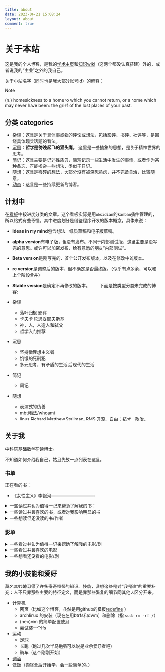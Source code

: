 ```yaml
---
title: about
date: 2023-06-21 15:08:24
layout: about
comment: true
---
```


# 关于本站

这是我的个人博客，是我的[学术主页](https://hiraethecho.github.io)和[知识wiki](https://hiraethecho.github.io/wiki)（这两个都没认真搭建）外的，或者说我的“主业”之外的我自己。

关于小站名字（同时也是我大部分账号id）的解释：

> [!note]
> (n.) homesickness to a home to which you cannot return, or a home which may never have been: the grief of the lost places of your past.

## 分类 categories

- [杂谈](/hexo/essays)：这里是关于具体事或物的评论或想法，包括影评、书评、社评等，是围绕具体现实话题的看法。
- [沉思](/hexo/categories/contemplation)：**哲学是傍晚起飞的猫头鹰。** 这里是一些抽象的思想，是关于精神世界的思考。
- [简记](/hexo/categories/diary)：这里主要是记述性质的，简短记录一些生活中发生的事情，或者作为某种备忘，可能掺杂一些想法，类似于日记。
- [随想](/hexo/categories/memo)：这里是零碎的想法，大部分没有被深思熟虑，并不完备自洽，比较随意。
- [动态](/hexo/categories/dynamic)：这里是一些持续更新的博客。

## 计划中
在[看板](/hexo/dynamic/kanban)中按进度分类的文章。这个看板实际是用`obsidian`的`kanban`插件管理的，所以格式有些奇怪。其中进度划分是借鉴程序开发的版本概念，具体来说：
- **Ideas in my mind**包含想法、纸质草稿和电子版草稿。
- **alpha version**有电子版，但没有发布。不同于内部测试版，这里主要是没写完的意思。或许可以加密发布，给有意愿的朋友“内部测试”。
- **Beta version**是刚写完的、首个公开发布版本，以及在修改中的版本。
- **rc version**是调整后的版本，但不确定是否最终版。（似乎有点多余，可以和上个阶段合并）
- **Stable version**是确定不再修改的版本。
&emsp;&emsp;下面是按类型分类未完成的博客:

- 杂谈
  - 落叶归根 影评
  - 卡夫卡 陀思妥耶夫斯基
  - 神，人，人造人和弑父
  - 哲学入门推荐
- 沉思
  - 坚持做理想主义者
  - 饥饿的死刑犯
  - 多元思考，有矛盾的生活 后现代的生活
- 简记
  - 周记
- 随想
  - 表演式的伪善
  - mbti看法/whoami
  - linus Richard Matthew Stallman, RMS 开源，自由；技术，政治。

## 关于我

中科院基础数学在读博士。

不知道如何介绍我自己，姑且先放一点列表在这里。

### 书单

正在看的书：

- 《女性主义》李银河<progress max=306 value=1></progress>

<details><summary>一些读过并认为值得一记来帮助了解我的书：</summary>

- 知识与爱情
- 悉达多
- 荒原狼
- 死屋手记
- 一只特立独行的猪 （王小波短篇集）
- 娱乐至死
- 乌合之众
- 我们赖以生存的隐喻
- 时髦的空话 2023-10-27
- 三体
- 献给阿尔吉侬的花束
- 事实
- 救猫咪 2023-11-10
- 数学领域中的发明心理学
- 现代艺术150年
- 艺术的故事
- 现代西方哲学史十五讲 张汝伦
- 我们生活在巨大的差距里
- 抑郁症的历史
- [单向度的人](/hexo/essays/one-dimensional-man)
- 消费社会 2024-03-14
- 工作，消费主义和新穷人 2024-08-09
- 他者的消失
- 论人类不平等的起源和基础
- 家庭、私有制和国家的起源
- 苏菲的世界
- 当尼采哭泣
- 存在主义咖啡馆
- 西方哲学史 罗素
- 月亮与六便士
- 卡夫卡精品集（城堡，一条狗的研究，地洞 等） 2023-11-10
- 寂寞的游戏
- 现代西方哲学新编
- 美丽新世界
- 1984
- 我们
- 动物庄园
- 人类群星闪耀时
- 父权制与资本主义
- 韩寒的大部分小说和杂文集
- 复杂
- 时间简史
- 大宇之形
- 宇宙的琴弦
- 生命是什么
- 物理学的困惑
- 未来五十年
- Just for fun, Linus 自传
</details>

<details><summary>一些读过并且喜欢的书，或者对我影响明显的书</summary>

- 霍乱时期的爱情
- 情人
- 被侮辱与损害的人
- 卡拉马佐夫兄弟
- [白痴](/hexo/memo/idiot)
- 罪与罚
- 群魔
- 西西弗神话
- 鼠疫
- 局外人
- 不能承受的生命之轻
- 卡夫卡短篇《在流放地》《饥饿艺术家》
- 伊凡·伊里奇之死
- 海明威短篇集《乞力马扎罗的雪》
- 西方哲学史十五讲 张志伟
- 存在主义是一种人道主义
- 小王子

</details>

<details><summary>一些想读但还没读的书/作者</summary>

- 诗人的迟缓
- 地下室手记
- 景观社会
- 机械复制时代的艺术品
- 对空演说
- 全球通史
- 在路上
- 疯癫文明史
- 规劝与惩罚
- 科学革命的结构
- 博尔赫斯
- 鲁迅
- 卡夫卡
</details>

### 影单

<details><summary>一些看过并认为值得一记来帮助了解我的电影/剧</summary>

- 云图
- 新蝙蝠侠
- 好时光
- 瑞士军刀男
- 甲方乙方
- 瞬息全宇宙
- [从21世纪安全撤离](/hexo/essays/evacuate)
- 罗小黑战记
- JOJO 动画1-6 漫画飙马野郎
- 动物狂想曲
- 血战钢锯岭
- 现代启示录
- 阿甘正传
- 肖申克的救赎
- 当幸福来敲门
- 幸福终点站
- 白日梦想家
- 遗愿清单
- 八恶人
- 被解放的姜戈
- 降临
- 沙丘
- Mad Max
- 遇见你之前
- 德奥 莫扎特
- 茶馆
- 罗密欧与朱丽叶 （小李子的电影）
- 新奥特曼
- 美国精神病人
- 十二宫
- 奥本海默
- 敦刻尔克
- 1917
- 美丽人生
- 一个名叫欧维的男人决定去死
- 钢琴家
- 布达佩斯大饭店
- 冒牌上尉
- 鸟人
- 了不起的盖茨比
- 伯德小姐
- 小妇人
- [芭比](/hexo/essays/Barbie)
- 人工智能
- 返老还童
- 普罗米修斯 异形：契约
- 正义联盟导剪版
- V字仇杀队
- 守望者
- 李米的猜想
- 人生大事
- 十二公民
- 钢的琴
- 追凶者也
- 后会无期
- 飞驰人生
- [飞驰人生2](/hexo/essays/pegasus2)
- 宇宙探索俱乐部
- 一出好戏
- 呆头鹅
- 开罗紫玫瑰
- 业余小偷
- 非强力春药
- 咖啡公社
- 独家新闻
- 午夜巴塞罗那
- 赛末点
- 兰戈
- 朱诺
- 楚门的世界
- 美丽心灵
- 心灵捕手
- 天才不能承受之重
- 无罪的罪人
- 美国丽人
- 斗牛
- 摩登时代
- 沉默的羔羊
- 烈日灼心
- 白日焰火
- 老无所依
- 无名之辈
- 无问西东
- 寄生兽
</details>

<details><summary>一些看过并且喜欢的电影</summary>

- 攻壳机动队 95，无罪，SAC，SSS （2045太垃圾了）
- 模仿游戏
- 知无涯者
- 阿飞正传
- 大鱼
- 两小无猜
- 麦兜故事
- Once
- 爱在黎明破晓前
- 爱在日落黄昏时
- 廊桥遗梦
- 两小无猜
- 机器人瓦力
- 酒精计划
- 困在时间里的父亲
- 落叶归根
- 婚姻故事
<!-- - [婚姻故事](/hexo/essays/marriage) -->
- 红辣椒 千年女优 东京教父 未麻的部屋
- 海边的曼彻斯特
- 搏击俱乐部
- 银翼杀手 银翼杀手：2049
- 2001太空漫游
- EVA TV版，旧剧场版，新剧场版
- 春宵苦短，少女前进吧
- 平家物语：犬王
- Marry and Max
- 一粒沙
- 蝙蝠侠大战超人
- 守望者
- 蜘蛛侠：纵横宇宙
- 全明星超人 红头罩之下 （DC动画）
- 安妮霍尔
- 午夜巴黎
- 子弹横飞百老汇
- 两杆大烟枪
- 偷拐抢骗
- 落水狗
- 低俗小说
- 爆裂鼓手
- 爱乐之城
- 超脱
- 梅尔罗斯
- 犬之力
</details>

<details><summary>一些想看还没看的电影/剧</summary>

- 红白蓝三部曲
- 平原上的夏洛克
- 法外之徒
- 宫崎骏

</details>

## 我的小技能和爱好

莫名其妙地习得了许多奇奇怪怪的知识、技能，我想这些是对“我是谁”的重要补充：人不只靠那些主要的特征定义，而是靠那些繁复的细节同其他人区分开来。

- 计算机
  - 网页（比如这个博客，虽然是用github的模板[redefine](https://ohevan.com/) ）
  - archlinux 的安装（现在在用btrfs和dwm）和删除（指 `sudo rm -rf /`）
  - (neo)vim 的简单配置使用
  - 尝试装一个lfs
- 运动
  - 足球
  - 长跑（跑过几次半马勉强可以说是业余爱好者吧）
  - 骑车（这个刚刚开始）
- [调酒](https://hiraethecho.github.io/wiki/Life/cocktail/)
- 做饭（[搬宿舍后](/hexo/diary/dormitory)开始学，会[一些](/hexo/diary/cook)简单的。）
